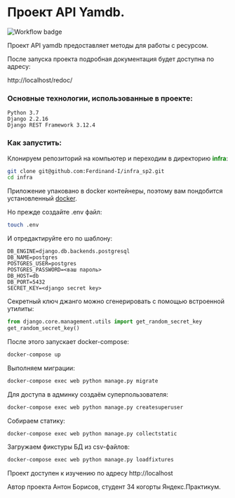 # Проект API Yamdb.

![Workflow badge](https://github.com/Ferdinand-I/yamdb_final/actions/workflows/yamdb_workflow.yml/badge.svg)

Проект API yamdb предоставляет методы для работы с ресурсом.

После запуска проекта подробная документация будет доступна по адресу:

http://localhost/redoc/

### Основные технологии, использованные в проекте:

```text
Python 3.7
Django 2.2.16
Django REST Framework 3.12.4
```


### Как запустить:

Клонируем репозиторий на компьютер и переходим в директорию 
<b style="color:green">infra</b>:

```bash
git clone git@github.com:Ferdinand-I/infra_sp2.git
cd infra
```
Приложение упаковано в docker контейнеры, поэтому вам пондобится
установленный [docker](https://www.docker.com/).

Но прежде создайте .env файл:

```bash
touch .env
```

И отредактируйте его по шаблону:

```text
DB_ENGINE=django.db.backends.postgresql
DB_NAME=postgres
POSTGRES_USER=postgres
POSTGRES_PASSWORD=<ваш пароль>
DB_HOST=db
DB_PORT=5432
SECRET_KEY=<django secret key>

```
Секретный ключ джанго можно сгенерировать с помощью встроенной утилиты:

```python
from django.core.management.utils import get_random_secret_key  
get_random_secret_key()
```

После этого запускает docker-compose:


```bash
docker-compose up
```

Выполняем миграции:

```bash
docker-compose exec web python manage.py migrate
```

Для доступа в админку создаём суперпользователя:

```bash
docker-compose exec web python manage.py createsuperuser
```

Собираем статику:

```bash
docker-compose exec web python manage.py collectstatic
```

Загружаем фикстуры БД из csv-файлов:

```bash
docker-compose exec web python manage.py loadfixtures
```

Проект доступен к изучению по адресу http://localhost

Автор проекта Антон Борисов, студент 34 когорты Яндекс.Практикум.